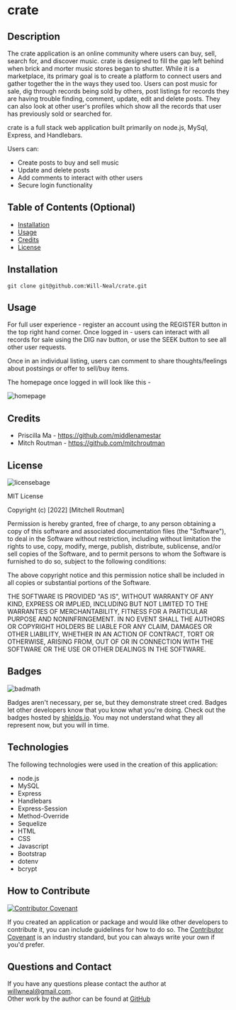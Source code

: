 # crate

## Description

The crate application is an online community where users can buy, sell, search for, and discover music. crate is designed to fill the gap left behind when brick and morter music stores began to shutter. While it is a marketplace, its primary goal is to create a platform to connect users and gather together the in the ways they used too. Users can post music for sale, dig through records being sold by others, post listings for records they are having trouble finding, comment, update, edit and delete posts. They can also look at other user's profiles which show all the records that user has previously sold or searched for. 

crate is a full stack web application built primarily on node.js, MySql, Express, and Handlebars. 

Users can: 
 - Create posts to buy and sell music
 - Update and delete posts
 - Add comments to interact with other users
 - Secure login functionality

## Table of Contents (Optional)

- [Installation](#installation)
- [Usage](#usage)
- [Credits](#credits)
- [License](#license)

## Installation

`git clone git@github.com:Will-Neal/crate.git`


## Usage

For full user experience - register an account using the REGISTER button in the top right hand corner. Once logged in - users can interact with all records for sale using the DIG nav button, or use the SEEK button to see all other user requests. 

Once in an individual listing, users can comment to share thoughts/feelings about postsings or offer to sell/buy items. 

The homepage once logged in will look like this - 

![homepage](assets/screencapture-lit-oasis-94681-herokuapp-2022-03-07-15_03_33.png)

## Credits

 - Priscilla Ma - https://github.com/middlenamestar
 - Mitch Routman - https://github.com/mitchroutman

## License

![licensebage](https://img.shields.io/badge/license-MIT-orange?style=plastic=appveyor?raw=true)

MIT License

Copyright (c) [2022] [Mitchell Routman]

Permission is hereby granted, free of charge, to any person obtaining a copy
of this software and associated documentation files (the "Software"), to deal
in the Software without restriction, including without limitation the rights
to use, copy, modify, merge, publish, distribute, sublicense, and/or sell
copies of the Software, and to permit persons to whom the Software is
furnished to do so, subject to the following conditions:

The above copyright notice and this permission notice shall be included in all
copies or substantial portions of the Software.

THE SOFTWARE IS PROVIDED "AS IS", WITHOUT WARRANTY OF ANY KIND, EXPRESS OR
IMPLIED, INCLUDING BUT NOT LIMITED TO THE WARRANTIES OF MERCHANTABILITY,
FITNESS FOR A PARTICULAR PURPOSE AND NONINFRINGEMENT. IN NO EVENT SHALL THE
AUTHORS OR COPYRIGHT HOLDERS BE LIABLE FOR ANY CLAIM, DAMAGES OR OTHER
LIABILITY, WHETHER IN AN ACTION OF CONTRACT, TORT OR OTHERWISE, ARISING FROM,
OUT OF OR IN CONNECTION WITH THE SOFTWARE OR THE USE OR OTHER DEALINGS IN THE
SOFTWARE.


## Badges

![badmath](https://img.shields.io/github/languages/top/lernantino/badmath)

Badges aren't necessary, per se, but they demonstrate street cred. Badges let other developers know that you know what you're doing. Check out the badges hosted by [shields.io](https://shields.io/). You may not understand what they all represent now, but you will in time.

## Technologies

The following technologies were used in the creation of this application:

- node.js
- MySQL
- Express
- Handlebars
- Express-Session
- Method-Override
- Sequelize
- HTML
- CSS
- Javascript
- Bootstrap
- dotenv
- bcrypt


## How to Contribute

[![Contributor Covenant](https://img.shields.io/badge/Contributor%20Covenant-2.1-4baaaa.svg)](code_of_conduct.md)

If you created an application or package and would like other developers to contribute it, you can include guidelines for how to do so. The [Contributor Covenant](https://www.contributor-covenant.org/) is an industry standard, but you can always write your own if you'd prefer.

## Questions and Contact

If you have any questions please contact the author at [willwneal@gmail.com](mailto:willwneal@gmail.com).
<br>
Other work by the author can be found at [GitHub](https://github.com/Will-Neal?tab=repositories)
